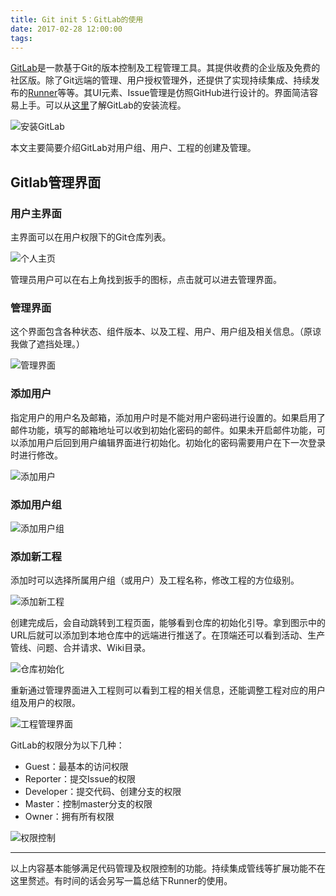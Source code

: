 ```yaml
---
title: Git init 5：GitLab的使用
date: 2017-02-28 12:00:00
tags:
---
```


[GitLab](https://about.gitlab.com/)是一款基于Git的版本控制及工程管理工具。其提供收费的企业版及免费的社区版。除了Git远端的管理、用户授权管理外，还提供了实现持续集成、持续发布的[Runner](https://docs.gitlab.com/runner/)等等。其UI元素、Issue管理是仿照GitHub进行设计的。界面简洁容易上手。可以从[这里](https://about.gitlab.com/downloads/)了解GitLab的安装流程。

![安装GitLab](git-init-5/download.png)

本文主要简要介绍GitLab对用户组、用户、工程的创建及管理。

## Gitlab管理界面

### 用户主界面

主界面可以在用户权限下的Git仓库列表。

![个人主页](git-init-5/home.png)

管理员用户可以在右上角找到扳手的图标，点击就可以进去管理界面。

### 管理界面

这个界面包含各种状态、组件版本、以及工程、用户、用户组及相关信息。（原谅我做了遮挡处理。）

![管理界面](git-init-5/config.png)

### 添加用户

指定用户的用户名及邮箱，添加用户时是不能对用户密码进行设置的。如果启用了邮件功能，填写的邮箱地址可以收到初始化密码的邮件。如果未开启邮件功能，可以添加用户后回到用户编辑界面进行初始化。初始化的密码需要用户在下一次登录时进行修改。

![添加用户](git-init-5/add_user.png)

### 添加用户组

![添加用户组](git-init-5/add_usergroup.png)

### 添加新工程

添加时可以选择所属用户组（或用户）及工程名称，修改工程的方位级别。

![添加新工程](git-init-5/add_project.png)

创建完成后，会自动跳转到工程页面，能够看到仓库的初始化引导。拿到图示中的URL后就可以添加到本地仓库中的远端进行推送了。在顶端还可以看到活动、生产管线、问题、合并请求、Wiki目录。

![仓库初始化](git-init-5/project_init.png)

重新通过管理界面进入工程则可以看到工程的相关信息，还能调整工程对应的用户组及用户的权限。

![工程管理界面](git-init-5/config_project.png)

GitLab的权限分为以下几种：
* Guest：最基本的访问权限
* Reporter：提交Issue的权限
* Developer：提交代码、创建分支的权限
* Master：控制master分支的权限
* Owner：拥有所有权限

![权限控制](git-init-5/user_competence.png)

------

以上内容基本能够满足代码管理及权限控制的功能。持续集成管线等扩展功能不在这里赘述。有时间的话会另写一篇总结下Runner的使用。







